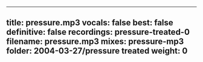 
---
title: pressure.mp3
vocals: false
best: false
definitive: false
recordings: pressure-treated-0
filename: pressure.mp3
mixes: pressure-mp3
folder: 2004-03-27/pressure treated
weight: 0
---
